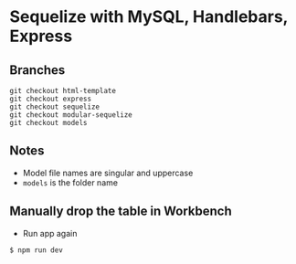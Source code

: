 # Sequelize with MySQL, Handlebars, Express

## Branches
```
git checkout html-template
git checkout express
git checkout sequelize
git checkout modular-sequelize
git checkout models
```

## Notes
* Model file names are singular and uppercase
* `models` is the folder name

## Manually drop the table in Workbench
* Run app again

`$ npm run dev`




